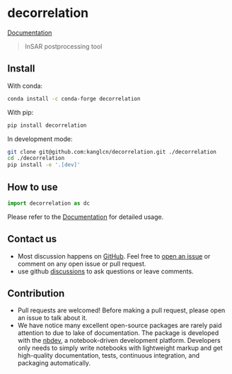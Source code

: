 decorrelation
================

<!-- WARNING: THIS FILE WAS AUTOGENERATED! DO NOT EDIT! -->

[Documentation](https://kanglcn.github.io/sott)

> InSAR postprocessing tool

## Install

With conda:

``` bash
conda install -c conda-forge decorrelation
```

With pip:

``` bash
pip install decorrelation
```

In development mode:

``` bash
git clone git@github.com:kanglcn/decorrelation.git ./decorrelation
cd ./decorrelation
pip install -e '.[dev]'
```

## How to use

``` python
import decorrelation as dc
```

Please refer to the
[Documentation](https://kanglcn.github.io/decorrelation) for detailed
usage.

## Contact us

- Most discussion happens on
  [GitHub](https://github.com/kanglcn/decorrelation). Feel free to [open
  an issue](https://github.com/kanglcn/decorrelation/issues/new) or
  comment on any open issue or pull request.
- use github
  [discussions](https://github.com/kanglcn/decorrelation/discussions) to
  ask questions or leave comments.

## Contribution

- Pull requests are welcomed! Before making a pull request, please open
  an issue to talk about it.
- We have notice many excellent open-source packages are rarely paid
  attention to due to lake of documentation. The package is developed
  with the [nbdev](https://nbdev.fast.ai/), a notebook-driven
  development platform. Developers only needs to simply write notebooks
  with lightweight markup and get high-quality documentation, tests,
  continuous integration, and packaging automatically.
